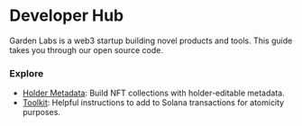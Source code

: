 # Developer Hub

Garden Labs is a web3 startup building novel products and tools. This guide takes you through our open source code.

### Explore

- <a href="/pages/holder-metadata/introduction">Holder Metadata</a>: Build NFT collections with holder-editable metadata.
- <a href="/pages/toolkit/introduction">Toolkit</a>: Helpful instructions to add to Solana transactions for atomicity purposes.
